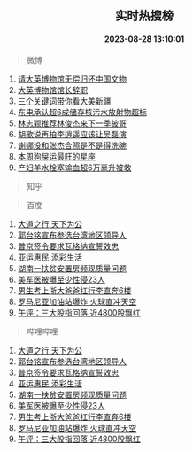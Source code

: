 <div align="center"><h2>实时热搜榜</h2><h4>2023-08-28 13:10:01</h4></div>

> 微博  

1. [请大英博物馆无偿归还中国文物](https://s.weibo.com/weibo?q=%23%E8%AF%B7%E5%A4%A7%E8%8B%B1%E5%8D%9A%E7%89%A9%E9%A6%86%E6%97%A0%E5%81%BF%E5%BD%92%E8%BF%98%E4%B8%AD%E5%9B%BD%E6%96%87%E7%89%A9%23&t=31&band_rank=1&Refer=top)<br />
2. [大英博物馆馆长辞职](https://s.weibo.com/weibo?q=%23%E5%A4%A7%E8%8B%B1%E5%8D%9A%E7%89%A9%E9%A6%86%E9%A6%86%E9%95%BF%E8%BE%9E%E8%81%8C%23&t=31&band_rank=2&Refer=top)<br />
3. [三个关键词带你看大美新疆](https://s.weibo.com/weibo?q=%23%E4%B8%89%E4%B8%AA%E5%85%B3%E9%94%AE%E8%AF%8D%E5%B8%A6%E4%BD%A0%E7%9C%8B%E5%A4%A7%E7%BE%8E%E6%96%B0%E7%96%86%23&t=31&band_rank=3&Refer=top)<br />
4. [东电承认超6成储存核污水放射物超标](https://s.weibo.com/weibo?q=%23%E4%B8%9C%E7%94%B5%E6%89%BF%E8%AE%A4%E8%B6%856%E6%88%90%E5%82%A8%E5%AD%98%E6%A0%B8%E6%B1%A1%E6%B0%B4%E6%94%BE%E5%B0%84%E7%89%A9%E8%B6%85%E6%A0%87%23&t=31&band_rank=4&Refer=top)<br />
5. [林志颖推荐林俊杰来下一季披哥](https://s.weibo.com/weibo?q=%23%E6%9E%97%E5%BF%97%E9%A2%96%E6%8E%A8%E8%8D%90%E6%9E%97%E4%BF%8A%E6%9D%B0%E6%9D%A5%E4%B8%8B%E4%B8%80%E5%AD%A3%E6%8A%AB%E5%93%A5%23&t=31&band_rank=5&Refer=top)<br />
6. [胡歌说再拍李逍遥应该让吴磊演](https://s.weibo.com/weibo?q=%23%E8%83%A1%E6%AD%8C%E8%AF%B4%E5%86%8D%E6%8B%8D%E6%9D%8E%E9%80%8D%E9%81%A5%E5%BA%94%E8%AF%A5%E8%AE%A9%E5%90%B4%E7%A3%8A%E6%BC%94%23&t=31&band_rank=6&Refer=top)<br />
7. [谢娜没和张杰合照是不是得洗碗](https://s.weibo.com/weibo?q=%23%E8%B0%A2%E5%A8%9C%E6%B2%A1%E5%92%8C%E5%BC%A0%E6%9D%B0%E5%90%88%E7%85%A7%E6%98%AF%E4%B8%8D%E6%98%AF%E5%BE%97%E6%B4%97%E7%A2%97%23&t=31&band_rank=7&Refer=top)<br />
8. [本周狗屎运最旺的星座](https://s.weibo.com/weibo?q=%E6%9C%AC%E5%91%A8%E7%8B%97%E5%B1%8E%E8%BF%90%E6%9C%80%E6%97%BA%E7%9A%84%E6%98%9F%E5%BA%A7&t=31&band_rank=8&Refer=top)<br />
9. [产妇羊水栓塞输血超6万毫升被救](https://s.weibo.com/weibo?q=%23%E4%BA%A7%E5%A6%87%E7%BE%8A%E6%B0%B4%E6%A0%93%E5%A1%9E%E8%BE%93%E8%A1%80%E8%B6%856%E4%B8%87%E6%AF%AB%E5%8D%87%E8%A2%AB%E6%95%91%23&t=31&band_rank=9&Refer=top)<br />

> 知乎  


> 百度  

1. [大道之行 天下为公](https://www.baidu.com/s?wd=%E5%A4%A7%E9%81%93%E4%B9%8B%E8%A1%8C+%E5%A4%A9%E4%B8%8B%E4%B8%BA%E5%85%AC&sa=fyb_news&rsv_dl=fyb_news)<br />
2. [郭台铭宣布参选台湾地区领导人](https://www.baidu.com/s?wd=%E9%83%AD%E5%8F%B0%E9%93%AD%E5%AE%A3%E5%B8%83%E5%8F%82%E9%80%89%E5%8F%B0%E6%B9%BE%E5%9C%B0%E5%8C%BA%E9%A2%86%E5%AF%BC%E4%BA%BA&sa=fyb_news&rsv_dl=fyb_news)<br />
3. [普京签令要求瓦格纳宣誓效忠](https://www.baidu.com/s?wd=%E6%99%AE%E4%BA%AC%E7%AD%BE%E4%BB%A4%E8%A6%81%E6%B1%82%E7%93%A6%E6%A0%BC%E7%BA%B3%E5%AE%A3%E8%AA%93%E6%95%88%E5%BF%A0&sa=fyb_news&rsv_dl=fyb_news)<br />
4. [亚运惠民 添彩生活](https://www.baidu.com/s?wd=%E4%BA%9A%E8%BF%90%E6%83%A0%E6%B0%91+%E6%B7%BB%E5%BD%A9%E7%94%9F%E6%B4%BB&sa=fyb_news&rsv_dl=fyb_news)<br />
5. [湖南一扶贫安置房频现质量问题](https://www.baidu.com/s?wd=%E6%B9%96%E5%8D%97%E4%B8%80%E6%89%B6%E8%B4%AB%E5%AE%89%E7%BD%AE%E6%88%BF%E9%A2%91%E7%8E%B0%E8%B4%A8%E9%87%8F%E9%97%AE%E9%A2%98&sa=fyb_news&rsv_dl=fyb_news)<br />
6. [美军医被曝至少性侵23人](https://www.baidu.com/s?wd=%E7%BE%8E%E5%86%9B%E5%8C%BB%E8%A2%AB%E6%9B%9D%E8%87%B3%E5%B0%91%E6%80%A7%E4%BE%B523%E4%BA%BA&sa=fyb_news&rsv_dl=fyb_news)<br />
7. [男生考上浙大爸爸扛行李直奔6楼](https://www.baidu.com/s?wd=%E7%94%B7%E7%94%9F%E8%80%83%E4%B8%8A%E6%B5%99%E5%A4%A7%E7%88%B8%E7%88%B8%E6%89%9B%E8%A1%8C%E6%9D%8E%E7%9B%B4%E5%A5%946%E6%A5%BC&sa=fyb_news&rsv_dl=fyb_news)<br />
8. [罗马尼亚加油站爆炸 火球直冲天空](https://www.baidu.com/s?wd=%E7%BD%97%E9%A9%AC%E5%B0%BC%E4%BA%9A%E5%8A%A0%E6%B2%B9%E7%AB%99%E7%88%86%E7%82%B8+%E7%81%AB%E7%90%83%E7%9B%B4%E5%86%B2%E5%A4%A9%E7%A9%BA&sa=fyb_news&rsv_dl=fyb_news)<br />
9. [午评：三大股指回落 近4800股飘红](https://www.baidu.com/s?wd=%E5%8D%88%E8%AF%84%EF%BC%9A%E4%B8%89%E5%A4%A7%E8%82%A1%E6%8C%87%E5%9B%9E%E8%90%BD+%E8%BF%914800%E8%82%A1%E9%A3%98%E7%BA%A2&sa=fyb_news&rsv_dl=fyb_news)<br />

> 哔哩哔哩  

1. [大道之行 天下为公](https://www.baidu.com/s?wd=%E5%A4%A7%E9%81%93%E4%B9%8B%E8%A1%8C+%E5%A4%A9%E4%B8%8B%E4%B8%BA%E5%85%AC&sa=fyb_news&rsv_dl=fyb_news)<br />
2. [郭台铭宣布参选台湾地区领导人](https://www.baidu.com/s?wd=%E9%83%AD%E5%8F%B0%E9%93%AD%E5%AE%A3%E5%B8%83%E5%8F%82%E9%80%89%E5%8F%B0%E6%B9%BE%E5%9C%B0%E5%8C%BA%E9%A2%86%E5%AF%BC%E4%BA%BA&sa=fyb_news&rsv_dl=fyb_news)<br />
3. [普京签令要求瓦格纳宣誓效忠](https://www.baidu.com/s?wd=%E6%99%AE%E4%BA%AC%E7%AD%BE%E4%BB%A4%E8%A6%81%E6%B1%82%E7%93%A6%E6%A0%BC%E7%BA%B3%E5%AE%A3%E8%AA%93%E6%95%88%E5%BF%A0&sa=fyb_news&rsv_dl=fyb_news)<br />
4. [亚运惠民 添彩生活](https://www.baidu.com/s?wd=%E4%BA%9A%E8%BF%90%E6%83%A0%E6%B0%91+%E6%B7%BB%E5%BD%A9%E7%94%9F%E6%B4%BB&sa=fyb_news&rsv_dl=fyb_news)<br />
5. [湖南一扶贫安置房频现质量问题](https://www.baidu.com/s?wd=%E6%B9%96%E5%8D%97%E4%B8%80%E6%89%B6%E8%B4%AB%E5%AE%89%E7%BD%AE%E6%88%BF%E9%A2%91%E7%8E%B0%E8%B4%A8%E9%87%8F%E9%97%AE%E9%A2%98&sa=fyb_news&rsv_dl=fyb_news)<br />
6. [美军医被曝至少性侵23人](https://www.baidu.com/s?wd=%E7%BE%8E%E5%86%9B%E5%8C%BB%E8%A2%AB%E6%9B%9D%E8%87%B3%E5%B0%91%E6%80%A7%E4%BE%B523%E4%BA%BA&sa=fyb_news&rsv_dl=fyb_news)<br />
7. [男生考上浙大爸爸扛行李直奔6楼](https://www.baidu.com/s?wd=%E7%94%B7%E7%94%9F%E8%80%83%E4%B8%8A%E6%B5%99%E5%A4%A7%E7%88%B8%E7%88%B8%E6%89%9B%E8%A1%8C%E6%9D%8E%E7%9B%B4%E5%A5%946%E6%A5%BC&sa=fyb_news&rsv_dl=fyb_news)<br />
8. [罗马尼亚加油站爆炸 火球直冲天空](https://www.baidu.com/s?wd=%E7%BD%97%E9%A9%AC%E5%B0%BC%E4%BA%9A%E5%8A%A0%E6%B2%B9%E7%AB%99%E7%88%86%E7%82%B8+%E7%81%AB%E7%90%83%E7%9B%B4%E5%86%B2%E5%A4%A9%E7%A9%BA&sa=fyb_news&rsv_dl=fyb_news)<br />
9. [午评：三大股指回落 近4800股飘红](https://www.baidu.com/s?wd=%E5%8D%88%E8%AF%84%EF%BC%9A%E4%B8%89%E5%A4%A7%E8%82%A1%E6%8C%87%E5%9B%9E%E8%90%BD+%E8%BF%914800%E8%82%A1%E9%A3%98%E7%BA%A2&sa=fyb_news&rsv_dl=fyb_news)<br />
